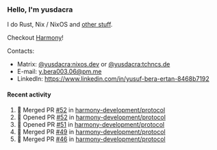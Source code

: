 ### Hello, I'm yusdacra

I do Rust, Nix / NixOS and [other stuff](https://yusdacra.gitlab.io/about).

Checkout [Harmony](https://github.com/harmony-development)!

Contacts:
- Matrix: [@yusdacra:nixos.dev](https://matrix.to/#/@yusdacra:nixos.dev) or [@yusdacra:tchncs.de](https://matrix.to/#/@yusdacra:tchncs.de)
- E-mail: y.bera003.06@pm.me
- LinkedIn: https://www.linkedin.com/in/yusuf-bera-ertan-8468b7192

#### Recent activity

<!--START_SECTION:activity-->
1. 🎉 Merged PR [#52](https://github.com/harmony-development/protocol/pull/52) in [harmony-development/protocol](https://github.com/harmony-development/protocol)
2. 💪 Opened PR [#52](https://github.com/harmony-development/protocol/pull/52) in [harmony-development/protocol](https://github.com/harmony-development/protocol)
3. 💪 Opened PR [#51](https://github.com/harmony-development/protocol/pull/51) in [harmony-development/protocol](https://github.com/harmony-development/protocol)
4. 🎉 Merged PR [#49](https://github.com/harmony-development/protocol/pull/49) in [harmony-development/protocol](https://github.com/harmony-development/protocol)
5. 🎉 Merged PR [#46](https://github.com/harmony-development/protocol/pull/46) in [harmony-development/protocol](https://github.com/harmony-development/protocol)
<!--END_SECTION:activity-->
